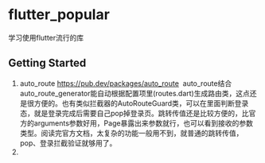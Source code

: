 # flutter_popular

学习使用flutter流行的库

## Getting Started

1. auto_route https://pub.dev/packages/auto_route
 auto_route结合auto_route_generator能自动根据配置项里(routes.dart)生成路由类，这点还是很方便的。也有类似拦截器的AutoRouteGuard类，可以在里面判断登录态，就是登录完成后需要自己pop掉登录页。跳转传值还是比较方便的，比官方的arguments参数好用，Page暴露出来参数就行，也可以看到接收的参数类型。阅读完官方文档，太复杂的功能一般用不到，就普通的跳转传值，pop、登录拦截验证就够用了。
2. 